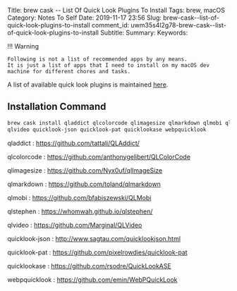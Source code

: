 Title: brew cask -- List Of Quick Look Plugins To Install
Tags: brew, macOS
Category: Notes To Self
Date: 2019-11-17 23:56
Slug: brew-cask--list-of-quick-look-plugins-to-install
comment_id: uwm35s4l2g78-brew-cask--list-of-quick-look-plugins-to-install
Subtitle:
Summary:
Keywords:

!!! Warning

    Following is not a list of recommended apps by any means.
    It is just a list of apps that I need to install on my macOS dev machine for different chores and tasks.

A list of available quick look plugins is maintained [here](https://github.com/sindresorhus/quick-look-plugins).

## Installation Command

```bash
brew cask install qladdict qlcolorcode qlimagesize qlmarkdown qlmobi qlstephen \
qlvideo quicklook-json quicklook-pat quicklookase webpquicklook
```

qladdict
: <https://github.com/tattali/QLAddict/>

qlcolorcode
: <https://github.com/anthonygelibert/QLColorCode>

qlimagesize
: <https://github.com/Nyx0uf/qlImageSize>

qlmarkdown
: <https://github.com/toland/qlmarkdown>

qlmobi
: <https://github.com/bfabiszewski/QLMobi>

qlstephen
: <https://whomwah.github.io/qlstephen/>

qlvideo
: <https://github.com/Marginal/QLVideo>

quicklook-json
: <http://www.sagtau.com/quicklookjson.html>

quicklook-pat
: <https://github.com/pixelrowdies/quicklook-pat>

quicklookase
: <https://github.com/rsodre/QuickLookASE>

webpquicklook
: <https://github.com/emin/WebPQuickLook>
